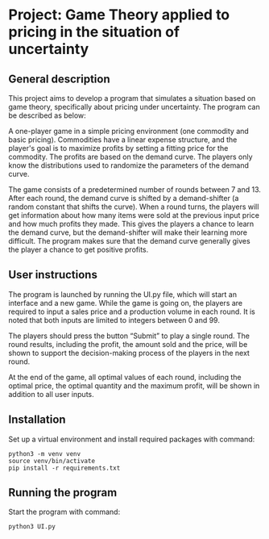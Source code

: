 # Project: Game Theory applied to pricing in the situation of uncertainty

## General description

This project aims to develop a program that simulates a situation based on game theory,
specifically about pricing under uncertainty. The program can be described as below:

A one-player game in a simple pricing environment (one commodity and basic pricing).
Commodities have a linear expense structure, and the player's goal is to maximize profits by setting a fitting price for
the commodity.
The profits are based on the demand curve.
The players only know the distributions used to randomize the parameters of the demand curve.

The game consists of a predetermined number of rounds between 7 and 13. After each round, the
demand curve is shifted by a demand-shifter (a random constant that shifts the curve). When a
round turns, the players will get information about how many items were sold at the previous input
price and how much profits they made. This gives the players a chance to learn the demand curve,
but the demand-shifter will make their learning more difficult. The program makes sure that the
demand curve generally gives the player a chance to get positive profits.

## User instructions

The program is launched by running the UI.py file, which will start an interface and a new game.
While the game is going on, the players are required to input a sales price and a production volume in each round.
It is noted that both inputs are limited to integers between 0 and 99.

The players should press the button “Submit” to play a single round.
The round results, including the profit, the amount sold and the price, will be shown to support the decision-making
process of the players in the next round.

At the end of the game, all optimal values of each round, including the optimal price, the optimal quantity and the
maximum profit, will be shown in addition to all user inputs.

## Installation

Set up a virtual environment and install required packages with command:

```shell
python3 -m venv venv
source venv/bin/activate
pip install -r requirements.txt  
```

## Running the program

Start the program with command:

```shell
python3 UI.py
```
